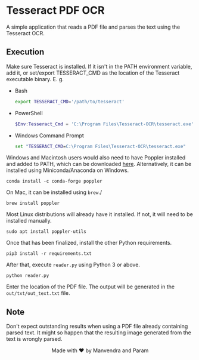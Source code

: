 # Tesseract PDF OCR
A simple application that reads a PDF file
and parses the text using the Tesseract OCR.

## Execution
Make sure Tesseract is installed. If it isn't in the PATH
environment variable, add it, or set/export TESSERACT_CMD
as the location of the Tesseract executable binary.
E. g.
- Bash
  ``` bash
  export TESSERACT_CMD='/path/to/tesseract'
  ```
- PowerShell
  ``` powershell
  $Env:Tesseract_Cmd = 'C:\Program Files\Tesseract-OCR\tesseract.exe'
  ```
- Windows Command Prompt
  ``` cmd
  set "TESSERACT_CMD=C:\Program Files\Tesseract-OCR\tesseract.exe"
  ```

Windows and Macintosh users would also need to have Poppler installed and added to PATH, which can be downloaded [here](https://blog.alivate.com.au/poppler-windows/).
Alternatively, it can be installed using Miniconda/Anaconda on Windows.
```
conda install -c conda-forge poppler
```
On Mac, it can be installed using `brew`./
```
brew install poppler
```
Most Linux distributions will already have it installed. If not, it will need to be installed manually.
```
sudo apt install poppler-utils
```

Once that has been finalized, install the other Python requirements.
```
pip3 install -r requirements.txt
```

After that, execute `reader.py` using Python 3 or above.
```
python reader.py
```

Enter the location of the PDF file. The output will be generated in the `out/txt/out_text.txt` file.

## Note
Don't expect outstanding results
when using a PDF file already containing parsed text. It might
so happen that the resulting image generated from the text
is wrongly parsed.

<div align='center'>Made with ❤ by Manvendra and Param</div>